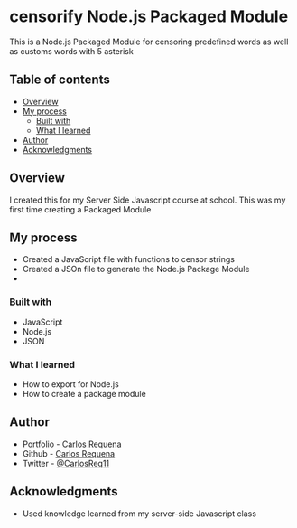 # censorify Node.js Packaged Module

  This is a Node.js Packaged Module for censoring predefined words as well as customs words with 5 asterisk

## Table of contents

- [Overview](#overview)
- [My process](#my-process)
  - [Built with](#built-with)
  - [What I learned](#what-i-learned)
- [Author](#author)
- [Acknowledgments](#acknowledgments)

## Overview
  I created this for my Server Side Javascript course at school. This was my first time creating a Packaged Module 

## My process

- Created a JavaScript file with functions to censor strings 
- Created a JSOn file to generate the Node.js Package Module
- 

### Built with

- JavaScript
- Node.js
- JSON

### What I learned
- How to export for Node.js 
- How to create a package module 

## Author

- Portfolio - [Carlos Requena](https://carlosjrequena.com/)
- Github - [Carlos Requena](https://github.com/carlos-req)
- Twitter - [@CarlosReq11](https://twitter.com/CarlosReq11)

## Acknowledgments
 - Used knowledge learned from my server-side Javascript class